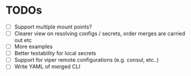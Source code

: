 # TODOs

* [ ] Support multiple mount points?
* [ ] Clearer view on resolving configs / secrets, order merges are carried out etc
* [ ] More examples
* [ ] Better testability for local secrets
* [ ] Support for viper remote configurations (e.g. consul, etc..)
* [ ] Write YAML of merged CLI
